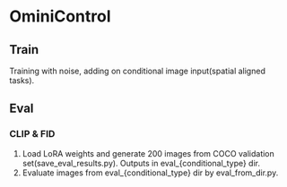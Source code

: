 # OminiControl

## Train
Training with noise, adding on conditional image input(spatial aligned tasks).

## Eval 

### CLIP & FID
1. Load LoRA weights and generate 200 images from COCO validation set(save_eval_results.py). Outputs in eval_{conditional_type} dir.
2. Evaluate images from eval_{conditional_type} dir by eval_from_dir.py.